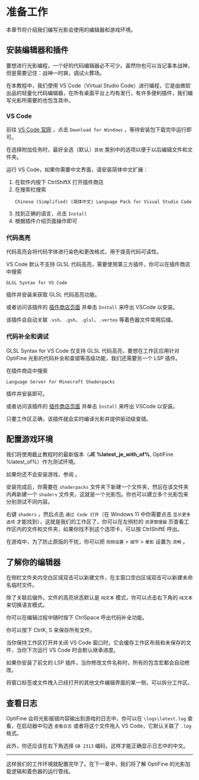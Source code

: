 # 准备工作

<show-structure depth="2"/>

<tldr>

本章节将介绍我们编写光影会使用的编辑器和游戏环境。

</tldr>

## 安装编辑器和插件

要想进行光影编程，一个好的代码编辑器必不可少。虽然你也可以当记事本战神，但是需要记住：战神一时爽，调试火葬场。

在本教程中，我们使用 VS Code（Virtual Studio Code）进行编程，它是由微软出品的轻量化代码编辑器，在所有桌面平台上均有发行，有许多便利插件，我们编写光影所需要的也包含其中。

### VS Code

前往 [VS Code 官网](https://code.visualstudio.com/) ，点击 `Download for Windows` ，等待安装包下载完毕运行即可。

在选择附加任务时，最好全选（默认）`其他` 类别中的选项以便于以后编辑文件和文件夹。

运行 VS Code，如果你需要中文界面，请安装简体中文扩展：
1. 在软件内按下 <shortcut>Ctrl</shortcut><shortcut>Shift</shortcut><shortcut>X</shortcut> 打开插件商店
2. 在搜索栏搜索
    ```
    Chinese (Simplified) (简体中文) Language Pack for Visual Studio Code
    ```
3. 找到正确的语言，点击 `Install`
4. 根据插件介绍页面操作即可

### 代码高亮

代码高亮会将代码字体进行染色和更改格式，用于提高代码可读性。

VS Code 默认不支持 GLSL 代码高亮，需要使用第三方插件，你可以在插件商店中搜索
```text
GLSL Syntax for VS Code
```
插件并安装来获取 GLSL 代码高亮功能。

或者访问该插件的 [插件商店页面](https://marketplace.visualstudio.com/items?itemName=GeForceLegend.vscode-glsl) 并单击 `Install` 来呼出 VSCode 以安装。

该插件会自动关联 `.vsh`、`.gsh`、`.glsl`、`.vertex` 等着色器文件常用后缀。

### 代码补全和调试

GLSL Syntax for VS Code 仅支持 GLSL 代码高亮，要想在工作区应用针对 OptiFine 光影的代码补全和查错等高级功能，我们还需要另一个 <tooltip term="LSP">LSP</tooltip> 插件。

在插件商店中搜索
```text
Language Server for Minecraft Shaderpacks
```
插件并安装即可。

或者访问该插件的 [插件商店页面](https://marketplace.visualstudio.com/items?itemName=GeForceLegend.vscode-mcshader) 并单击 `Install` 来呼出 VSCode 以安装。

只要工作区正确，该插件就会实时编译光影并提供驱动级查错。

## 配置游戏环境

我们将使用截止教程时的最新版本（**JE %latest_je_with_of%**, OptiFine %latest_of%）作为测试环境。

如果你还不会安装游戏，参阅 [](jeInstallGame.md) 。

安装完成后，你需要在 `shaderpacks` 文件夹下新建一个文件夹，然后在该文件夹内再新建一个 `shaders` 文件夹，这就是一个光影包。你也可以建立多个光影包来分别测试不同内容。

右键 `shaders` ，然后点击 `通过 Code 打开`（在 Windows 11 中你需要点击 `显示更多选项` 才能找到），这就是我们的工作区了，你可以在左侧栏的 `资源管理器` 页查看工作区内的文件和文件夹，如果你找不到这个选项卡，可以按 <shortcut>Ctrl</shortcut><shortcut>Shift</shortcut><shortcut>E</shortcut> 呼出。

在游戏中，为了防止原版的干扰，你可以把 `视频设置` > `细节` > `晕影` 设置为 `流畅` 。

## 了解你的编辑器

在侧栏文件夹内空白区域双击可以新建文件，在主窗口空白区域双击可以新建未命名临时文件。

除了关联后缀外，文件的高亮状态默认是 `纯文本` 模式，你可以点击右下角的 `纯文本` 来切换语言模式。

你可以在编辑过程中随时按下 <shortcut>Ctrl</shortcut><shortcut>Space</shortcut> 呼出代码补全功能。

你可以按下 <shortcut>Ctrl</shortcut><shortcut>K</shortcut>, <shortcut>S</shortcut> 来保存所有文件。

当你保持工作区打开并关闭 VS Code 窗口时，它会缓存工作区布局和未保存的文件，当你下次运行 VS Code 时会默认继承进度。

如果你安装了前文的 LSP 插件，当你修改文件名称时，所有的包含宏都会自动修改。

将窗口标签或文件拽入已经打开的其他文件编辑界面的某一侧，可以拆分工作区。

## 查看日志

OptiFine 会将光影报错内容输出到游戏的日志中，你可以在 `\logs\latest.log` 查看，在启动器中勾选 `查看日志` 或者将这个文件拖入 VS Code，它默认关联了 `.log` 格式。

此外，你还应该在右下角选择 `GB 2313` 编码，这样才能正确显示日志中的中文。

---

这样我们的工作环境就配置完毕了。在下一章中，我们将了解 OptiFine 的光影加载逻辑和着色器的运行管线。
